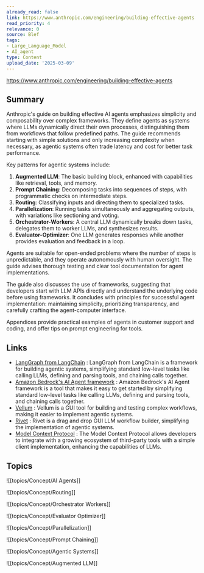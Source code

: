 ```yaml
---
already_read: false
link: https://www.anthropic.com/engineering/building-effective-agents
read_priority: 4
relevance: 0
source: Blef
tags:
- Large_Language_Model
- AI_agent
type: Content
upload_date: '2025-03-09'
---
```


https://www.anthropic.com/engineering/building-effective-agents
## Summary

Anthropic's guide on building effective AI agents emphasizes simplicity and composability over complex frameworks. They define agents as systems where LLMs dynamically direct their own processes, distinguishing them from workflows that follow predefined paths. The guide recommends starting with simple solutions and only increasing complexity when necessary, as agentic systems often trade latency and cost for better task performance.

Key patterns for agentic systems include:

1. **Augmented LLM**: The basic building block, enhanced with capabilities like retrieval, tools, and memory.
2. **Prompt Chaining**: Decomposing tasks into sequences of steps, with programmatic checks on intermediate steps.
3. **Routing**: Classifying inputs and directing them to specialized tasks.
4. **Parallelization**: Running tasks simultaneously and aggregating outputs, with variations like sectioning and voting.
5. **Orchestrator-Workers**: A central LLM dynamically breaks down tasks, delegates them to worker LLMs, and synthesizes results.
6. **Evaluator-Optimizer**: One LLM generates responses while another provides evaluation and feedback in a loop.

Agents are suitable for open-ended problems where the number of steps is unpredictable, and they operate autonomously with human oversight. The guide advises thorough testing and clear tool documentation for agent implementations.

The guide also discusses the use of frameworks, suggesting that developers start with LLM APIs directly and understand the underlying code before using frameworks. It concludes with principles for successful agent implementation: maintaining simplicity, prioritizing transparency, and carefully crafting the agent-computer interface.

Appendices provide practical examples of agents in customer support and coding, and offer tips on prompt engineering for tools.
## Links

- [LangGraph from LangChain](https://langchain-ai.github.io/langgraph/) : LangGraph from LangChain is a framework for building agentic systems, simplifying standard low-level tasks like calling LLMs, defining and parsing tools, and chaining calls together.
- [Amazon Bedrock's AI Agent framework](https://aws.amazon.com/bedrock/agents/) : Amazon Bedrock's AI Agent framework is a tool that makes it easy to get started by simplifying standard low-level tasks like calling LLMs, defining and parsing tools, and chaining calls together.
- [Vellum](https://www.vellum.ai/) : Vellum is a GUI tool for building and testing complex workflows, making it easier to implement agentic systems.
- [Rivet](https://rivet.ironcladapp.com/) : Rivet is a drag and drop GUI LLM workflow builder, simplifying the implementation of agentic systems.
- [Model Context Protocol](https://modelcontextprotocol.io/tutorials/building-a-client#building-mcp-clients) : The Model Context Protocol allows developers to integrate with a growing ecosystem of third-party tools with a simple client implementation, enhancing the capabilities of LLMs.

## Topics

![[topics/Concept/AI Agents]]

![[topics/Concept/Routing]]

![[topics/Concept/Orchestrator Workers]]

![[topics/Concept/Evaluator Optimizer]]

![[topics/Concept/Parallelization]]

![[topics/Concept/Prompt Chaining]]

![[topics/Concept/Agentic Systems]]

![[topics/Concept/Augmented LLM]]